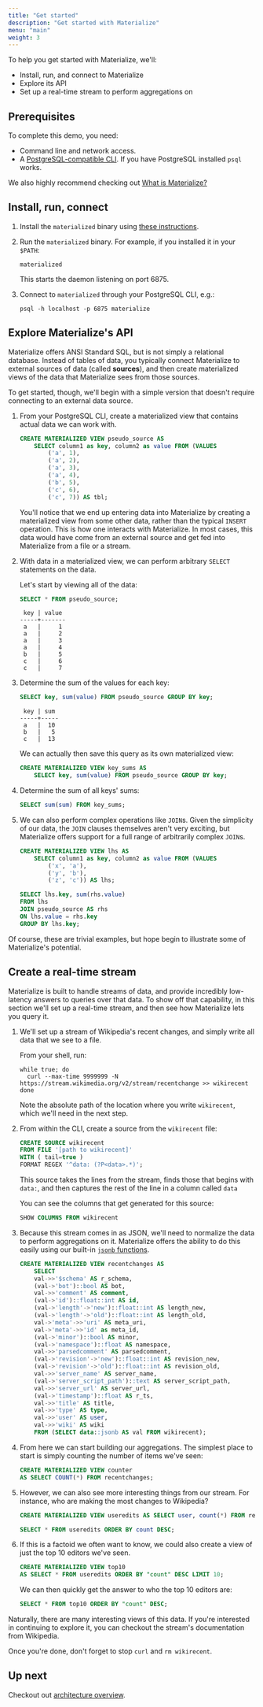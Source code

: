 ```yaml
---
title: "Get started"
description: "Get started with Materialize"
menu: "main"
weight: 3
---
```


To help you get started with Materialize, we'll:

- Install, run, and connect to Materialize
- Explore its API
- Set up a real-time stream to perform aggregations on

## Prerequisites

To complete this demo, you need:

- Command line and network access.
- A [PostgreSQL-compatible CLI](../connect/cli/). If you have PostgreSQL installed `psql` works.

We also highly recommend checking out [What is Materialize?](../overview/what-is-materialize)

## Install, run, connect

1. Install the `materialized` binary using [these instructions](../install).
1. Run the `materialized` binary. For example, if you installed it in your `$PATH`:

    ```shell
    materialized
    ```

    This starts the daemon listening on port 6875.
1. Connect to `materialized` through your PostgreSQL CLI, e.g.:

    ```shell
    psql -h localhost -p 6875 materialize
    ```

## Explore Materialize's API

Materialize offers ANSI Standard SQL, but is not simply a relational database. Instead of tables of data, you typically connect Materialize to external sources of data (called **sources**), and then create materialized views of the data that Materialize sees from those sources.

To get started, though, we'll begin with a simple version that doesn't require connecting to an external data source.

1. From your PostgreSQL CLI, create a materialized view that contains actual data we can work with.

    ```sql
    CREATE MATERIALIZED VIEW pseudo_source AS
        SELECT column1 as key, column2 as value FROM (VALUES
            ('a', 1),
            ('a', 2),
            ('a', 3),
            ('a', 4),
            ('b', 5),
            ('c', 6),
            ('c', 7)) AS tbl;
    ```

    You'll notice that we end up entering data into Materialize by creating a materialized view from some other data, rather than the typical `INSERT` operation. This is how one interacts with Materialize. In most cases, this data would have come from an external source and get fed into Materialize from a file or a stream.

1. With data in a materialized view, we can perform arbitrary `SELECT` statements on the data.

    Let's start by viewing all of the data:

    ```sql
    SELECT * FROM pseudo_source;
    ```
    ```nofmt
     key | value
    -----+-------
     a   |     1
     a   |     2
     a   |     3
     a   |     4
     b   |     5
     c   |     6
     c   |     7
    ```

1. Determine the sum of the values for each key:

    ```sql
    SELECT key, sum(value) FROM pseudo_source GROUP BY key;
    ```
    ```nofmt
     key | sum
    -----+-----
     a   |  10
     b   |   5
     c   |  13
    ```

    We can actually then save this query as its own materialized view:

    ```sql
    CREATE MATERIALIZED VIEW key_sums AS
        SELECT key, sum(value) FROM pseudo_source GROUP BY key;
    ```

1. Determine the sum of all keys' sums:

    ```sql
    SELECT sum(sum) FROM key_sums;
    ```

1. We can also perform complex operations like `JOIN`s. Given the simplicity of our data, the `JOIN` clauses themselves aren't very exciting, but Materialize offers support for a full range of arbitrarily complex `JOIN`s.

    ```sql
    CREATE MATERIALIZED VIEW lhs AS
        SELECT column1 as key, column2 as value FROM (VALUES
            ('x', 'a'),
            ('y', 'b'),
            ('z', 'c')) AS lhs;
    ```
    ```sql
    SELECT lhs.key, sum(rhs.value)
    FROM lhs
    JOIN pseudo_source AS rhs
    ON lhs.value = rhs.key
    GROUP BY lhs.key;
    ```

Of course, these are trivial examples, but hope begin to illustrate some of Materialize's potential.

## Create a real-time stream

Materialize is built to handle streams of data, and provide incredibly low-latency answers to queries over that data. To show off that capability, in this section we'll set up a real-time stream, and then see how Materialize lets you query it.

1. We'll set up a stream of Wikipedia's recent changes, and simply write all data that we see to a file.

    From your shell, run:
    ```
    while true; do
      curl --max-time 9999999 -N https://stream.wikimedia.org/v2/stream/recentchange >> wikirecent
    done
    ```

    Note the absolute path of the location where you write `wikirecent`, which we'll need in the next step.

1. From within the CLI, create a source from the `wikirecent` file:

    ```sql
    CREATE SOURCE wikirecent
    FROM FILE '[path to wikirecent]'
    WITH ( tail=true )
    FORMAT REGEX '^data: (?P<data>.*)';
    ```

    This source takes the lines from the stream, finds those that begins with `data:`, and then captures the rest of the line in a column called `data`

    You can see the columns that get generated for this source:

    ```sql
    SHOW COLUMNS FROM wikirecent
    ```

1. Because this stream comes in as JSON, we'll need to normalize the data to perform aggregations on it. Materialize offers the ability to do this easily using our built-in [`jsonb` functions](/docs/sql/functions/#json).

    ```sql
    CREATE MATERIALIZED VIEW recentchanges AS
        SELECT
        val->>'$schema' AS r_schema,
        (val->'bot')::bool AS bot,
        val->>'comment' AS comment,
        (val->'id')::float::int AS id,
        (val->'length'->'new')::float::int AS length_new,
        (val->'length'->'old')::float::int AS length_old,
        val->'meta'->>'uri' AS meta_uri,
        val->'meta'->>'id' as meta_id,
        (val->'minor')::bool AS minor,
        (val->'namespace')::float AS namespace,
        val->>'parsedcomment' AS parsedcomment,
        (val->'revision'->'new')::float::int AS revision_new,
        (val->'revision'->'old')::float::int AS revision_old,
        val->>'server_name' AS server_name,
        (val->'server_script_path')::text AS server_script_path,
        val->>'server_url' AS server_url,
        (val->'timestamp')::float AS r_ts,
        val->>'title' AS title,
        val->>'type' AS type,
        val->>'user' AS user,
        val->>'wiki' AS wiki
        FROM (SELECT data::jsonb AS val FROM wikirecent);
    ```

1. From here we can start building our aggregations. The simplest place to start is simply counting the number of items we've seen:

    ```sql
    CREATE MATERIALIZED VIEW counter
    AS SELECT COUNT(*) FROM recentchanges;
    ```

1. However,  we can also see more interesting things from our stream. For instance, who are making the most changes to Wikipedia?

    ```sql
    CREATE MATERIALIZED VIEW useredits AS SELECT user, count(*) FROM recentchanges GROUP BY user;
    ```

    ```sql
    SELECT * FROM useredits ORDER BY count DESC;
    ```

1. If this is a factoid we often want to know, we could also create a view of just the top 10 editors we've seen.

    ```sql
    CREATE MATERIALIZED VIEW top10
    AS SELECT * FROM useredits ORDER BY "count" DESC LIMIT 10;
    ```

    We can then quickly get the answer to who the top 10 editors are:

    ```sql
    SELECT * FROM top10 ORDER BY "count" DESC;
    ```

Naturally, there are many interesting views of this data. If you're interested in continuing to explore it, you can checkout the stream's documentation from Wikipedia.

Once you're done, don't forget to stop `curl` and `rm wikirecent`.

## Up next

Checkout out [architecture overview](../overview/architecture).
